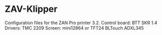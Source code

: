 # ZAV-Klipper

Configuration files for the ZAN Pro printer 3.2.
Control board: BTT SKR 1.4 
Drivers: TMC 2209 
Screen: mini12864 or TFT24 
BLTouch 
ADXL345
